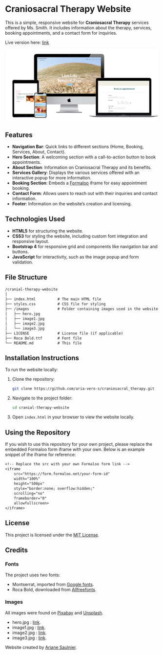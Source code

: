 # Craniosacral Therapy Website

This is a simple, responsive website for **Craniosacral Therapy** services offered by Ms. Smith. It includes information about the therapy, services, booking appointments, and a contact form for inquiries.

Live version here: [link](https://aria-vero-s.github.io/craniosacral_therapy/)

![Website Mockup](mockup.png)

## Features

- **Navigation Bar**: Quick links to different sections (Home, Booking, Services, About, Contact).
- **Hero Section**: A welcoming section with a call-to-action button to book appointments.
- **About Section**: Information on Craniosacral Therapy and its benefits.
- **Services Gallery**: Displays the various services offered with an interactive popup for more information.
- **Booking Section**: Embeds a [Formaloo](https://formaloo.net/) iframe for easy appointment booking.
- **Contact Form**: Allows users to reach out with their inquiries and contact information.
- **Footer**: Information on the website’s creation and licensing.

## Technologies Used

- **HTML5** for structuring the website.
- **CSS3** for styling the website, including custom font integration and responsive layout.
- **Bootstrap 4** for responsive grid and components like navigation bar and buttons.
- **JavaScript** for interactivity, such as the image popup and form validation.

## File Structure

```
/cranial-therapy-website
│
├── index.html          # The main HTML file
├── styles.css          # CSS file for styling
├── /images             # Folder containing images used in the website
│   ├── hero.jpg
│   ├── image1.jpg
│   ├── image2.jpg
│   └── image3.jpg
├── LICENSE             # License file (if applicable)
├── Roca Bold.ttf       # Font file
└── README.md           # This file
```

## Installation Instructions

To run the website locally:

1. Clone the repository:
   ```bash
   git clone https://github.com/aria-vero-s/craniosacral_therapy.git
   ```

2. Navigate to the project folder:
   ```bash
   cd cranial-therapy-website
   ```

3. Open `index.html` in your browser to view the website locally.

## Using the Repository

If you wish to use this repository for your own project, please replace the embedded Formaloo form iframe with your own. Below is an example snippet of the iframe for reference:

```
<!-- Replace the src with your own Formaloo form link -->
<iframe
    src="https://form.formaloo.net/your-form-id"
    width="100%"
    height="500px"
    style="border:none; overflow:hidden;"
    scrolling="no"
    frameborder="0"
    allowfullscreen>
</iframe>
```

## License

This project is licensed under the [MIT License](LICENSE).

## Credits

### Fonts

The project uses two fonts:

- Montserrat, imported from [Google fonts](https://fonts.google.com/specimen/Montserrat).
- Roca Bold, downloaded from [Allfreefonts](https://www.allfreefonts.co/roca-font/).

### Images

All images were found on [Pixabay](https://pixabay.com/) and [Unsplash](https://unsplash.com/).

- hero.jpg : [link](https://unsplash.com/photos/white-grass-covered-hill-VjM0b5P7rog).
- image1.jpg : [link](https://pixabay.com/fr/photos/bien-%C3%AAtre-massage-relaxation-1021131/).
- image2.jpg : [link](https://pixabay.com/fr/photos/fleur-sauna-bien-%C3%AAtre-th%C3%A9rapie-1884161/).
- image3.jpg : [link](https://pixabay.com/fr/photos/massage-bien-%C3%AAtre-japonais-1929064/).

Website created by [Ariane Saulnier](https://github.com/Aria-vero-s/).
